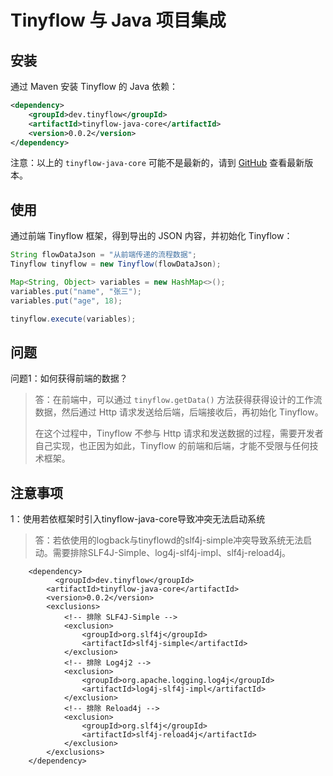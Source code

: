 # Tinyflow 与 Java 项目集成



## 安装

通过 Maven 安装 Tinyflow 的 Java 依赖：

```xml
<dependency>
    <groupId>dev.tinyflow</groupId>
    <artifactId>tinyflow-java-core</artifactId>
    <version>0.0.2</version>
</dependency>
```
注意：以上的 `tinyflow-java-core` 可能不是最新的，请到 [GitHub](https://github.com/tinyflow-ai/tinyflow-java) 查看最新版本。

## 使用

通过前端 Tinyflow 框架，得到导出的 JSON 内容，并初始化 Tinyflow：

```java
String flowDataJson = "从前端传递的流程数据";
Tinyflow tinyflow = new Tinyflow(flowDataJson);

Map<String, Object> variables = new HashMap<>();
variables.put("name", "张三");
variables.put("age", 18);

tinyflow.execute(variables);
```

## 问题

问题1：如何获得前端的数据？
> 答：在前端中，可以通过 `tinyflow.getData()` 方法获得获得设计的工作流数据，然后通过 Http 请求发送给后端，后端接收后，再初始化 Tinyflow。
> 
> 在这个过程中，Tinyflow 不参与 Http 请求和发送数据的过程，需要开发者自己实现，也正因为如此，Tinyflow 的前端和后端，才能不受限与任何技术框架。

## 注意事项

1：使用若依框架时引入tinyflow-java-core导致冲突无法启动系统
> 答：若依使用的logback与tinyflowd的slf4j-simple冲突导致系统无法启动。需要排除SLF4J-Simple、log4j-slf4j-impl、slf4j-reload4j。
```
    <dependency>
          <groupId>dev.tinyflow</groupId>
        <artifactId>tinyflow-java-core</artifactId>
        <version>0.0.2</version>
        <exclusions>
            <!-- 排除 SLF4J-Simple -->
            <exclusion>
                <groupId>org.slf4j</groupId>
                <artifactId>slf4j-simple</artifactId>
            </exclusion>
            <!-- 排除 Log4j2 -->
            <exclusion>
                <groupId>org.apache.logging.log4j</groupId>
                <artifactId>log4j-slf4j-impl</artifactId>
            </exclusion>
            <!-- 排除 Reload4j -->
            <exclusion>
                <groupId>org.slf4j</groupId>
                <artifactId>slf4j-reload4j</artifactId>
            </exclusion>
        </exclusions>
    </dependency>
```
